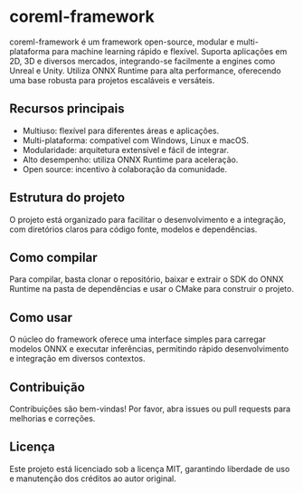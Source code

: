 # coreml-framework

coreml-framework é um framework open-source, modular e multi-plataforma para machine learning rápido e flexível. Suporta aplicações em 2D, 3D e diversos mercados, integrando-se facilmente a engines como Unreal e Unity. Utiliza ONNX Runtime para alta performance, oferecendo uma base robusta para projetos escaláveis e versáteis.

## Recursos principais

- Multiuso: flexível para diferentes áreas e aplicações.
- Multi-plataforma: compatível com Windows, Linux e macOS.
- Modularidade: arquitetura extensível e fácil de integrar.
- Alto desempenho: utiliza ONNX Runtime para aceleração.
- Open source: incentivo à colaboração da comunidade.

## Estrutura do projeto

O projeto está organizado para facilitar o desenvolvimento e a integração, com diretórios claros para código fonte, modelos e dependências.

## Como compilar

Para compilar, basta clonar o repositório, baixar e extrair o SDK do ONNX Runtime na pasta de dependências e usar o CMake para construir o projeto.

## Como usar

O núcleo do framework oferece uma interface simples para carregar modelos ONNX e executar inferências, permitindo rápido desenvolvimento e integração em diversos contextos.

## Contribuição

Contribuições são bem-vindas! Por favor, abra issues ou pull requests para melhorias e correções.

## Licença

Este projeto está licenciado sob a licença MIT, garantindo liberdade de uso e manutenção dos créditos ao autor original.
